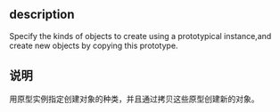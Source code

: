 ## description
Specify the kinds of objects to create using a prototypical instance,and create new objects by copying this prototype.

## 说明
用原型实例指定创建对象的种类，并且通过拷贝这些原型创建新的对象。
